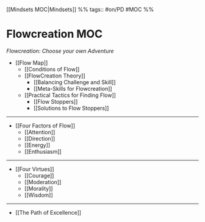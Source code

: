 [[Mindsets MOC|Mindsets]] %% tags:: #on/PD #MOC %%

# Flowcreation MOC
*Flowcreation: Choose your own Adventure*

- [[Flow Map]]
	- [[Conditions of Flow]]
	- [[FlowCreation Theory]]
		- [[Balancing Challenge and Skill]]
		- [[Meta-Skills for Flowcreation]]
	- [[Practical Tactics for Finding Flow]]
		- [[Flow Stoppers]]
		- [[Solutions to Flow Stoppers]]	

---
- [[Four Factors of Flow]]
	- [[Attention]]
	- [[Direction]]
	- [[Energy]]
	- [[Enthusiasm]]

---
- [[Four Virtues]]
	- [[Courage]]
	- [[Moderation]]
	- [[Morality]]
	- [[Wisdom]]

---
- [[The Path of Excellence]]



